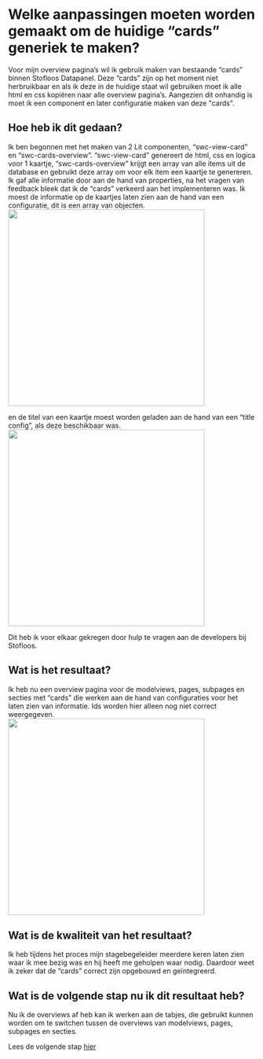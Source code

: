 # Welke aanpassingen moeten worden gemaakt om de huidige “cards” generiek te maken?
Voor mijn overview pagina’s wil ik gebruik maken van bestaande “cards” binnen Stofloos Datapanel. Deze “cards” zijn op het moment niet herbruikbaar 
en als ik deze in de huidige staat wil gebruiken moet ik alle html en css kopiëren naar alle overview pagina’s. Aangezien dit onhandig is moet ik 
een component en later configuratie maken van deze "cards".

## Hoe heb ik dit gedaan?
Ik ben begonnen met het maken van 2 Lit componenten, “swc-view-card” en “swc-cards-overview”. “swc-view-card” genereert de html, css en logica voor 1 kaartje,
“swc-cards-overview” krijgt een array van alle items uit de database en gebruikt deze array om voor elk item een kaartje te genereren. Ik gaf alle informatie 
door aan de hand van properties, na het vragen van feedback bleek dat ik de “cards” verkeerd aan het implementeren was. Ik moest de informatie op de kaartjes laten 
zien aan de hand van een configuratie, dit is een array van objecten.
<img src="https://github.com/Timsel1/PortfolioS5/assets/90602424/847bf801-9936-4a9b-be37-1b278d6a2b14" width=400px; />

en de titel van een kaartje moest worden geladen aan de hand van een “title config”, als deze beschikbaar was.
<img src="https://github.com/Timsel1/PortfolioS5/assets/90602424/b06a5ba9-a94e-417c-afed-0b6adc78c36d" width=400px; />

Dit heb ik voor elkaar gekregen door hulp te vragen aan de developers bij Stofloos.

## Wat is het resultaat?
Ik heb nu een overview pagina voor de modelviews, pages, subpages en secties met “cards” die werken aan de hand van configuraties voor het laten zien van informatie. 
Ids worden hier alleen nog niet correct weergegeven.  
<img src="https://github.com/Timsel1/PortfolioS5/assets/90602424/3723c185-53b7-46ff-80cb-ab6aa24c5ae5" width=400px; />


## Wat is de kwaliteit van het resultaat?
Ik heb tijdens het proces mijn stagebegeleider meerdere keren laten zien waar ik mee bezig was en hij heeft me geholpen waar nodig. Daardoor weet ik zeker dat de “cards” correct zijn opgebouwd en geïntegreerd.

## Wat is de volgende stap nu ik dit resultaat heb?
Nu ik de overviews af heb kan ik werken aan de tabjes, die gebruikt kunnen worden om te switchen tussen de overviews van modelviews, pages, subpages en secties.

Lees de volgende stap [hier](https://github.com/Timsel1/PortfolioS5/blob/main/Nederlands/Documentatie/3.%20UI%20Realisatie/2.%20NavigationTabs.md)
